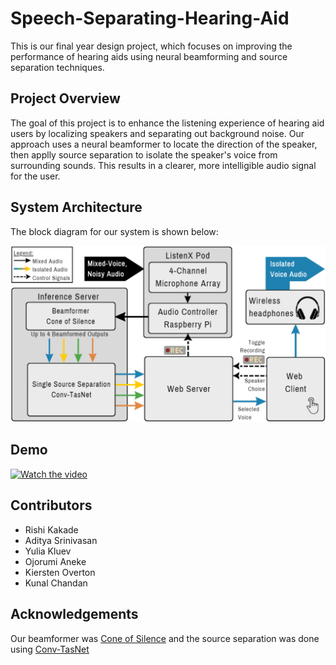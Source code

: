 # Speech-Separating-Hearing-Aid

This is our final year design project, which focuses on improving the performance of hearing aids using neural beamforming and source separation techniques.

## Project Overview
The goal of this project is to enhance the listening experience of hearing aid users by localizing speakers and separating out background noise. Our approach uses a neural beamformer to locate the direction of the speaker, then applly source separation to isolate the speaker's voice from surrounding sounds. This results in a clearer, more intelligible audio signal for the user.

## System Architecture
The block diagram for our system is shown below:

![Block Diagram](/assets/diagram.png)

## Demo

[![Watch the video](https://img.youtube.com/vi/Zgwmc42L5wk/maxresdefault.jpg)](https://www.youtube.com/watch?v=Zgwmc42L5wk)

## Contributors

- Rishi Kakade
- Aditya Srinivasan
- Yulia Kluev
- Ojorumi Aneke
- Kiersten Overton
- Kunal Chandan

## Acknowledgements

Our beamformer was [Cone of Silence](https://arxiv.org/pdf/2010.06007.pdf) and the source separation was done using [Conv-TasNet](https://arxiv.org/abs/1809.07454)
